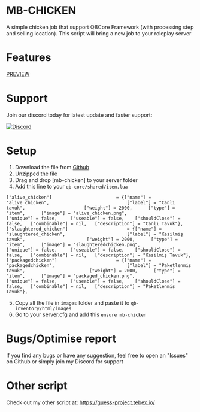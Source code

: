 # MB-CHICKEN
A simple chicken job that support QBCore Framework (with processing step and selling location). This script will bring a new job to your roleplay server

# Features
[PREVIEW](https://youtu.be/tqXSLSRVTow)

# Support
Join our discord today for latest update and faster support:

[![Discord](https://dcbadge.vercel.app/api/server/MkXfmb2M2V)](https://discord.gg/MkXfmb2M2V)

# Setup
1. Download the file from [Github](https://github.com/Edvo1901/mb-chicken)
2. Unzipped the file
3. Drag and drop [mb-chicken] to your server folder
4. Add this line to your ```qb-core/shared/item.lua```
```
["alive_chicken"] 		 			 	 = {["name"] = "alive_chicken", 							["label"] = "Canlı tavuk", 					    ["weight"] = 2000, 		["type"] = "item", 		["image"] = "alive_chicken.png", 				["unique"] = false, 	["useable"] = false, 	["shouldClose"] = false,   ["combinable"] = nil,   ["description"] = "Canlı Tavuk"},
["slaughtered_chicken"] 		 		     = {["name"] = "slaughtered_chicken", 						["label"] = "Kesilmiş tavuk", 					    ["weight"] = 2000, 		["type"] = "item", 		["image"] = "slaughteredchicken.png", 				["unique"] = false, 	["useable"] = false, 	["shouldClose"] = false,   ["combinable"] = nil,   ["description"] = "Kesilmiş Tavuk"},
["packagedchicken"] 		 			 = {["name"] = "packagedchicken", 							["label"] = "Paketlenmiş tavuk", 					    ["weight"] = 2000, 		["type"] = "item", 		["image"] = "packaged_chicken.png", 				["unique"] = false, 	["useable"] = false, 	["shouldClose"] = false,   ["combinable"] = nil,   ["description"] = "Paketlenmiş Tavuk"},
```
5. Copy all the file in ```images``` folder and paste it to ```qb-inventory/html/images```
4. Go to your server.cfg and add this
```ensure mb-chicken```

# Bugs/Optimise report
If you find any bugs or have any suggestion, feel free to open an "Issues" on Github or simply join my Discord for support

# Other script
Check out my other script at: https://guess-project.tebex.io/


